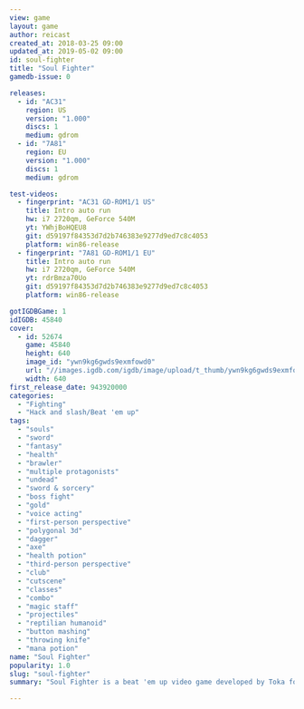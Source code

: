 ```yaml
---
view: game
layout: game
author: reicast
created_at: 2018-03-25 09:00
updated_at: 2019-05-02 09:00
id: soul-fighter
title: "Soul Fighter"
gamedb-issue: 0

releases:
  - id: "AC31"
    region: US
    version: "1.000"
    discs: 1
    medium: gdrom
  - id: "7A81"
    region: EU
    version: "1.000"
    discs: 1
    medium: gdrom

test-videos:
  - fingerprint: "AC31 GD-ROM1/1 US"
    title: Intro auto run
    hw: i7 2720qm, GeForce 540M
    yt: YWhjBoHQEU8
    git: d59197f84353d7d2b746383e9277d9ed7c8c4053
    platform: win86-release
  - fingerprint: "7A81 GD-ROM1/1 EU"
    title: Intro auto run
    hw: i7 2720qm, GeForce 540M
    yt: rdrBmza70Uo
    git: d59197f84353d7d2b746383e9277d9ed7c8c4053
    platform: win86-release

gotIGDBGame: 1
idIGDB: 45840
cover:
  - id: 52674
    game: 45840
    height: 640
    image_id: "ywn9kg6gwds9exmfowd0"
    url: "//images.igdb.com/igdb/image/upload/t_thumb/ywn9kg6gwds9exmfowd0.jpg"
    width: 640
first_release_date: 943920000
categories:
  - "Fighting"
  - "Hack and slash/Beat 'em up"
tags:
  - "souls"
  - "sword"
  - "fantasy"
  - "health"
  - "brawler"
  - "multiple protagonists"
  - "undead"
  - "sword & sorcery"
  - "boss fight"
  - "gold"
  - "voice acting"
  - "first-person perspective"
  - "polygonal 3d"
  - "dagger"
  - "axe"
  - "health potion"
  - "third-person perspective"
  - "club"
  - "cutscene"
  - "classes"
  - "combo"
  - "magic staff"
  - "projectiles"
  - "reptilian humanoid"
  - "button mashing"
  - "throwing knife"
  - "mana potion"
name: "Soul Fighter"
popularity: 1.0
slug: "soul-fighter"
summary: "Soul Fighter is a beat 'em up video game developed by Toka for the Sega Dreamcast home console in 1999."

---
```

